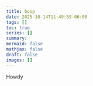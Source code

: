 ```yaml
---
title: boop
date: 2025-10-14T11:49:59-06:00
tags: []
toc: true
series: []
summary:
mermaid: false
mathjax: false
draft: false
images: []
---
```

Howdy
